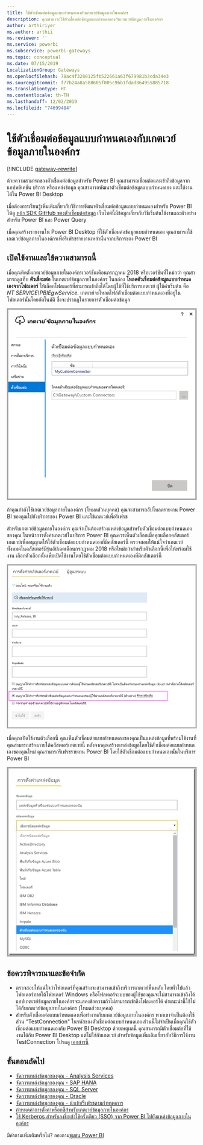 ```yaml
---
title: ใช้ตัวเชื่อมต่อข้อมูลแบบกำหนดเองกับเกตเวย์ข้อมูลภายในองค์กร
description: คุณสามารถใช้ตัวเชื่อมต่อข้อมูลแบบกำหนดเองกับเกตเวย์ข้อมูลภายในองค์กร
author: arthiriyer
ms.author: arthii
ms.reviewer: ''
ms.service: powerbi
ms.subservice: powerbi-gateways
ms.topic: conceptual
ms.date: 07/15/2019
LocalizationGroup: Gateways
ms.openlocfilehash: 78ac4f3280125fb522661a63f679981b3cda34e3
ms.sourcegitcommit: f77b24a8a588605f005c9bb1fdad864955885718
ms.translationtype: HT
ms.contentlocale: th-TH
ms.lasthandoff: 12/02/2019
ms.locfileid: "74699484"
---
```

# <a name="use-custom-data-connectors-with-the-on-premises-data-gateway"></a>ใช้ตัวเชื่อมต่อข้อมูลแบบกำหนดเองกับเกตเวย์ข้อมูลภายในองค์กร

[!INCLUDE [gateway-rewrite](includes/gateway-rewrite.md)]

ด้วยความสามารถของตัวเชื่อมต่อข้อมูลสำหรับ Power BI คุณสามารถเชื่อมต่อและเข้าถึงข้อมูลจากแอปพลิเคชัน บริการ หรือแหล่งข้อมูล คุณสามารถพัฒนาตัวเชื่อมต่อข้อมูลแบบกำหนดเอง และใช้งานได้ใน Power BI Desktop

เมื่อต้องการเรียนรู้เพิ่มเติมเกี่ยวกับวิธีการพัฒนาตัวเชื่อมต่อข้อมูลแบบกำหนดเองสำหรับ Power BI ให้ดู [หน้า SDK GitHub ของตัวเชื่อมต่อข้อมูล](https://aka.ms/dataconnectors) เว็บไซต์นี้มีข้อมูลเกี่ยวกับวิธีเริ่มต้นใช้งานและตัวอย่างสำหรับ Power BI และ Power Query

เมื่อคุณสร้างรายงานใน Power BI Desktop ที่ใช้ตัวเชื่อมต่อข้อมูลแบบกำหนดเอง คุณสามารถใช้เกตเวย์ข้อมูลภายในองค์กรเพื่อรีเฟรชรายงานเหล่านั้นจากบริการของ Power BI

## <a name="enable-and-use-this-capability"></a>เปิดใช้งานและใช้ความสามารถนี้

เมื่อคุณติดตั้งเกตเวย์ข้อมูลภายในองค์กรเวอร์ชันเดือนกรกฎาคม 2018 หรือเวอร์ชันที่ใหม่กว่า คุณสามารถดูแท็บ **ตัวเชื่อมต่อ** ในเกตเวย์ข้อมูลภายในองค์กร ในกล่อง **โหลดตัวเชื่อมต่อข้อมูลแบบกำหนดเองจากโฟลเดอร์** ให้เลือกโฟลเดอร์ที่สามารถเข้าถึงได้โดยผู้ใช้ที่ใช้บริการเกตเวย์ ผู้ใช้ค่าเริ่มต้น คือ *NT SERVICE\PBIEgwService.* เกตเวย์จะโหลดไฟล์ตัวเชื่อมต่อแบบกำหนดเองที่อยู่ในโฟลเดอร์นั้นโดยอัตโนมัติ ซึ่งจะปรากฏในรายการตัวเชื่อมต่อข้อมูล

![ตัวเชื่อมต่อข้อมูลแบบกำหนดเอง](media/service-gateway-custom-connectors/gateway-onprem-customconnector1.png)

ถ้าคุณกำลังใช้เกตเวย์ข้อมูลภายในองค์กร (โหมดส่วนบุคคล) คุณจะสามารถอัปโหลดรายงาน Power BI ของคุณไปยังบริการของ Power BI และใช้เกตเวย์เพื่อรีเฟรช

สำหรับเกตเวย์ข้อมูลภายในองค์กร คุณจำเป็นต้องสร้างแหล่งข้อมูลสำหรับตัวเชื่อมต่อแบบกำหนดเองของคุณ ในหน้าการตั้งค่าเกตเวย์ในบริการ Power BI คุณควรเห็นตัวเลือกเมื่อคุณเลือกคลัสเตอร์เกตเวย์เพื่ออนุญาตให้ใช้ตัวเชื่อมต่อแบบกำหนดเองที่มีคลัสเตอร์นี้ ตรวจสอบให้แน่ใจว่าเกตเวย์ทั้งหมดในคลัสเตอร์มีรุ่นอัปเดตเดือนกรกฎาคม 2018 หรือใหม่กว่าสำหรับตัวเลือกนี้เพื่อให้พร้อมใช้งาน เลือกตัวเลือกนั้นเพื่อเปิดใช้งานโดยใช้ตัวเชื่อมต่อแบบกำหนดเองที่มีคลัสเตอร์นี้

![หน้าการตั้งค่าคลัสเตอร์เกตเวย์](media/service-gateway-custom-connectors/gateway-onprem-customconnector2.png)

เมื่อคุณเปิดใช้งานตัวเลือกนี้ คุณเห็นตัวเชื่อมต่อแบบกำหนดเองของคุณเป็นแหล่งข้อมูลที่พร้อมใช้งานที่คุณสามารถสร้างภายใต้คลัสเตอร์เกตเวย์นี้ หลังจากคุณสร้างแหล่งข้อมูลโดยใช้ตัวเชื่อมต่อแบบกำหนดเองของคุณใหม่ คุณสามารถรีเฟรชรายงาน Power BI โดยใช้ตัวเชื่อมต่อแบบกำหนดเองนั้นในบริการ Power BI

![หน้าการตั้งค่าแหล่งข้อมูล](media/service-gateway-custom-connectors/gateway-onprem-customconnector3.png)

## <a name="considerations-and-limitations"></a>ข้อควรพิจารณาและข้อจำกัด

* ตรวจสอบให้แน่ใจว่าโฟลเดอร์ที่คุณสร้างจะสามารถเข้าถึงบริการเกตเวย์พื้นหลัง โดยทั่วไปแล้ว โฟลเดอร์ภายใต้โฟลเดอร์ Windows หรือโฟลเดอร์ระบบของผู้ใช้ของคุณจะไม่สามารถเข้าถึงได้ แอปเกตเวย์ข้อมูลภายในองค์กรจะแสดงข้อความถ้าไม่สามารถเข้าถึงโฟลเดอร์ได้ คำแนะนำนี้ใช้ไม่ได้กับเกตเวย์ข้อมูลภายในองค์กร (โหมดส่วนบุคคล)
* สำหรับตัวเชื่อมต่อแบบกำหนดเองเพื่อทำงานกับเกตเวย์ข้อมูลภายในองค์กร พวกเขาจำเป็นต้องใช้ส่วน "TestConnection" ในรหัสของตัวเชื่อมต่อแบบกำหนดเอง ส่วนนี้ไม่จำเป็นเมื่อคุณใช้ตัวเชื่อมต่อแบบกำหนดเองกับ Power BI Desktop ด้วยเหตุผลนี้ คุณสามารถมีตัวเชื่อมต่อที่ใช้งานได้กับ Power BI Desktop แต่ไม่ใช่กับเกตเวย์ สำหรับข้อมูลเพิ่มเติมเกี่ยวกับวิธีการใช้งาน TestConnection โปรดดู [เอกสารนี้](https://github.com/Microsoft/DataConnectors/blob/master/docs/m-extensions.md#implementing-testconnection-for-gateway-support)

## <a name="next-steps"></a>ขั้นตอนถัดไป

* [จัดการแหล่งข้อมูลของคุณ - Analysis Services](service-gateway-enterprise-manage-ssas.md)  
* [จัดการแหล่งข้อมูลของคุณ - SAP HANA](service-gateway-enterprise-manage-sap.md)  
* [จัดการแหล่งข้อมูลของคุณ - SQL Server](service-gateway-enterprise-manage-sql.md)  
* [จัดการแหล่งข้อมูลของคุณ - Oracle](service-gateway-onprem-manage-oracle.md)  
* [จัดการแหล่งข้อมูลของคุณ - นำเข้า/รีเฟรชตามกำหนดการ](service-gateway-enterprise-manage-scheduled-refresh.md)
* [กำหนดค่าการตั้งค่าพร็อกซีสำหรับเกตเวย์ข้อมูลภายในองค์กร](/data-integration/gateway/service-gateway-proxy)
* [ใช้ Kerberos สำหรับลงชื่อเข้าใช้ครั้งเดียว (SSO) จาก Power BI ไปยังแหล่งข้อมูลภายในองค์กร](service-gateway-sso-kerberos.md)  

มีคำถามเพิ่มเติมหรือไม่? ลองถาม[ชุมชน Power BI](https://community.powerbi.com/)

